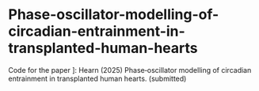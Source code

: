 # Phase-oscillator-modelling-of-circadian-entrainment-in-transplanted-human-hearts
Code for the paper ]: Hearn (2025) Phase‐oscillator modelling of circadian entrainment in transplanted human hearts. (submitted)
